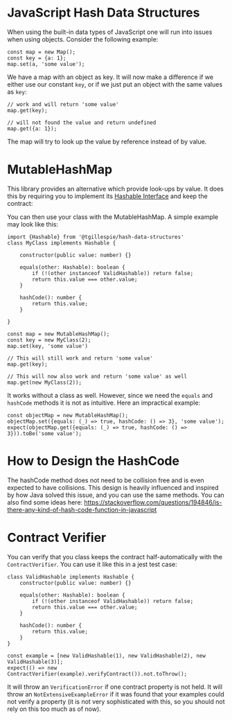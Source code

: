 # JavaScript Hash Data Structures

When using the built-in data types of JavaScript one will run into issues when using objects. Consider the following example:

```
const map = new Map();
const key = {a: 1};
map.set(a, 'some value');
```

We have a map with an object as key. It will now make a difference if we either use our constant `key`, or if we just put
an object with the same values as `key`:

```
// work and will return 'some value'
map.get(key);

// will not found the value and return undefined
map.get({a: 1});
```

The map will try to look up the value by reference instead of by value. 

# MutableHashMap

This library provides an alternative which provide
look-ups by value. It does this by requiring you to implement its [Hashable Interface](src/lib/interfaces/Hashable.ts) and keep the contract:

You can then use your class with the MutableHashMap. A simple example may look like this:

```
import {Hashable} from '@tgillespie/hash-data-structures'
class MyClass implements Hashable {

	constructor(public value: number) {}

	equals(other: Hashable): boolean {
		if (!(other instanceof ValidHashable)) return false;
		return this.value === other.value;
	}

	hashCode(): number {
		return this.value;
	}

}

const map = new MutableHashMap();
const key = new MyClass(2);
map.set(key, 'some value')

// This will still work and return 'some value'
map.get(key);

// This will now also work and return 'some value' as well
map.get(new MyClass(2));
```

It works without a class as well. However, since we need the `equals` and `hashCode` methods it is not as intuitive. Here an impractical example:

```
const objectMap = new MutableHashMap();
objectMap.set({equals: (_) => true, hashCode: () => 3}, 'some value');
expect(objectMap.get({equals: (_) => true, hashCode: () => 3})).toBe('some value');
```

# How to Design the HashCode

The hashCode method does not need to be collision free and is even expected to have collisions. This design is heavily influenced and inspired by how 
Java solved this issue, and you can use the same methods. You can also find some ideas here: https://stackoverflow.com/questions/194846/is-there-any-kind-of-hash-code-function-in-javascript

# Contract Verifier

You can verify that you class keeps the contract half-automatically with the `ContractVerifier`. You can use it like this in a jest test case:

```
class ValidHashable implements Hashable {
	constructor(public value: number) {}

	equals(other: Hashable): boolean {
		if (!(other instanceof ValidHashable)) return false;
		return this.value === other.value;
	}

	hashCode(): number {
		return this.value;
	}
}

const example = [new ValidHashable(1), new ValidHashable(2), new ValidHashable(3)];
expect(() => new ContractVerifier(example).verifyContract()).not.toThrow();
```

It will throw an `VerificationError` if one contract property is not held. It will throw an `NotExtensiveExampleError` if it was found that your examples could
not verify a property (it is not very sophisticated with this, so you should not rely on this too much as of now).
